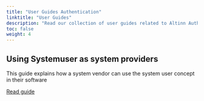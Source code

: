 ```yaml
---
title: "User Guides Authentication"
linktitle: "User Guides"
description: "Read our collection of user guides related to Altinn Authentication."
toc: false
weight: 4
---
```


## Using Systemuser as system providers

This guide explains how a system vendor can use the system user concept in their software

[Read guide](systemvendor/systemauthentication-for-systemproviders)